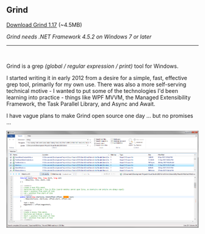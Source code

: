 ## Grind

[Download Grind 1.17](https://github.com/Arjailer/arjailer.github.io/releases/download/Grind-1.17/Grind.Setup.exe) (~4.5MB)

_Grind needs .NET Framework 4.5.2 on Windows 7 or later_

---

<br />

Grind is a grep _(global / regular expression / print)_ tool for Windows.

I started writing it in early 2012 from a desire for a simple, fast, effective grep tool, primarily for my own use. There was also a more self-serving technical motive - I wanted to put some of the technologies I'd been learning into practice - things like WPF MVVM, the Managed Extensibility Framework, the Task Parallel Library, and Async and Await.

I have vague plans to make Grind open source one day ... but no promises ...

![Grind screenshot](Grind1.png)

